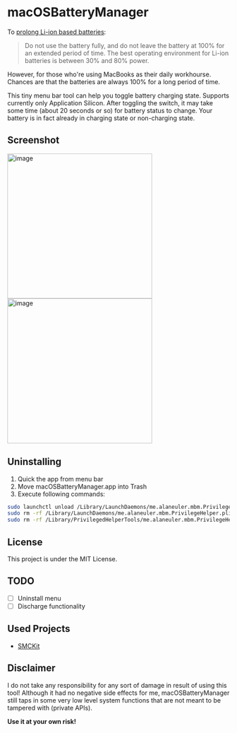 # macOSBatteryManager
To [prolong Li-ion based batteries](https://www.apple.com/batteries/maximizing-performance/):

> Do not use the battery fully, and do not leave the battery at 100% for an extended period of time. The best operating environment for Li-ion batteries is between 30% and 80% power.

However, for those who're using MacBooks as their daily workhourse. Chances are that the batteries are always 100% for a long period of time.

This tiny menu bar tool can help you toggle battery charging state. Supports currently only Application Silicon. After toggling the switch, it may take some time (about 20 seconds or so) for battery status to change. Your battery is in fact already in charging state or non-charging state.

## Screenshot
<img width="328" alt="image" src="https://user-images.githubusercontent.com/8054939/204074543-e33cef53-77d8-4f31-b610-4f028c6eda82.png">
<img width="328" alt="image" src="https://user-images.githubusercontent.com/8054939/204074570-4e361b83-62a4-4b64-af40-7f2c566ecbf7.png">

## Uninstalling
1. Quick the app from menu bar
2. Move macOSBatteryManager.app into Trash
3. Execute following commands:
```bash
sudo launchctl unload /Library/LaunchDaemons/me.alaneuler.mbm.PrivilegeHelper.plist
sudo rm -rf /Library/LaunchDaemons/me.alaneuler.mbm.PrivilegeHelper.plist
sudo rm -rf /Library/PrivilegedHelperTools/me.alaneuler.mbm.PrivilegeHelper
```

## License
This project is under the MIT License.

## TODO
- [ ] Uninstall menu
- [ ] Discharge functionality

## Used Projects
- [SMCKit](https://github.com/beltex/SMCKit)

## Disclaimer
I do not take any responsibility for any sort of damage in result of using this tool! Although it had no negative side effects for me, macOSBatteryManager still taps in some very low level system functions that are not meant to be tampered with (private APIs).

**Use it at your own risk!**
